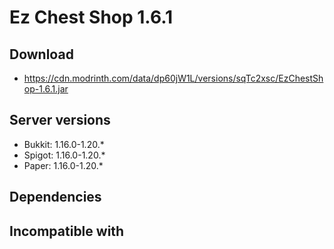 # Ez Chest Shop 1.6.1

## Download
- https://cdn.modrinth.com/data/dp60jW1L/versions/sqTc2xsc/EzChestShop-1.6.1.jar

## Server versions
- Bukkit: 1.16.0-1.20.*
- Spigot: 1.16.0-1.20.*
- Paper: 1.16.0-1.20.*

## Dependencies

## Incompatible with
